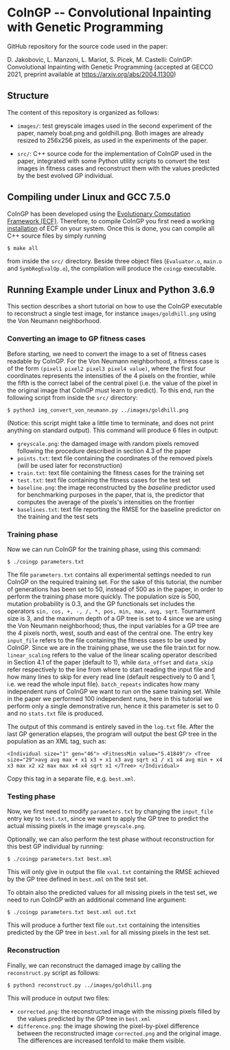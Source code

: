 # CoInGP -- Convolutional Inpainting with Genetic Programming

GitHub repository for the source code used in the paper:

D. Jakobovic, L. Manzoni, L. Mariot, S. Picek, M. Castelli: CoInGP: Convolutional Inpainting with Genetic Programming (accepted at GECCO 2021, preprint available at https://arxiv.org/abs/2004.11300)

## Structure

The content of this repository is organized as follows:

- `images/`: test greyscale images used in the second experiment of the paper, namely boat.png and goldhill.png. Both images are already resized to 256x256 pixels, as used in the experiments of the paper.

- `src/`: C++ source code for the implementation of CoInGP used in the paper, integrated with some Python utility scripts to convert the test images in fitness cases and reconstruct them with the values predicted by the best evolved GP individual.

## Compiling under Linux and GCC 7.5.0

CoInGP has been developed using the [Evolutionary Computation Framework (ECF)](http://ecf.zemris.fer.hr/). Therefore, to compile CoInGP you first need a working [installation](http://ecf.zemris.fer.hr/install.html) of ECF on your system. Once this is done, you can compile all C++ source files by simply running

`$ make all`

from inside the `src/` directory. Beside three object files (`Evaluator.o`, `main.o` and `SymbRegEvalOp.o`), the compilation will produce the `coingp` executable.

## Running Example under Linux and Python 3.6.9

This section describes a short tutorial on how to use the CoInGP executable to reconstruct a single test image, for instance `images/goldhill.png` using the Von Neumann neighborhood.

### Converting an image to GP fitness cases
Before starting, we need to convert the image to a set of fitness cases readable by CoInGP. For the Von Neumann neighborhood, a fitness case is of the form `(pixel1 pixel2 pixel3 pixel4 value)`, where the first four coordinates represents the intensities of the 4 pixels on the frontier, while the fifth is the correct label of the central pixel (i.e. the value of the pixel in the original image that CoInGP must learn to predict). To this end, run the following script from inside the `src/` directory:

`$ python3 img_convert_von_neumann.py ../images/goldhill.png`

(Notice: this script might take a little time to terminate, and does not print anything on standard output). This command will produce 6 files in output:

- `greyscale.png`: the damaged image with random pixels removed following the procedure described in section 4.3 of the paper
- `points.txt`: text file containing the coordinates of the removed pixels (will be used later for reconstruction)
- `train.txt`: text file containing the fitness cases for the training set
- `test.txt`: text file containing the fitness cases for the test set
- `baseline.png`: the image reconstructed by the *baseline* predictor used for benchmarking purposes in the paper, that is, the predictor that computes the average of the pixels's intensities on the frontier
- `baselines.txt`: text file reporting the RMSE for the baseline predictor on the training and the test sets

### Training phase
Now we can run CoInGP for the training phase, using this command:

`$ ./coingp parameters.txt`

The file `parameters.txt` contains all experimental settings needed to run CoInGP on the required training set. For the sake of this tutorial, the number of generations has been set to 50, instead of 500 as in the paper, in order to perform the training phase more quickly. The population size is 500, mutation probability is 0.3, and the GP functionals set includes the operators `sin, cos, +, -, /, *, pos, min, max, avg, sqrt`. Tournament size is 3, and the maximum depth of a GP tree is set to 4 since we are using the Von Neumann neighborhood; thus, the input variables for a GP tree are the 4 pixels north, west, south and east of the central one. The entry key `input_file` refers to the file containing the fitness cases to be used by CoInGP. Since we are in the training phase, we use the file train.txt for now. `linear_scaling` refers to the value of the linear scaling operator described in Section 4.1 of the paper (default to 1), while `data_offset` and `data_skip` refer respectively to the line from where to start reading the input file and how many lines to skip for every read line (default respectively to 0 and 1, i.e. we read the whole input file). `batch_repeats` indicates how many independent runs of CoInGP we want to run on the same training set. While in the paper we performed 100 independent runs, here in this tutorial we perform only a single demonstrative run, hence it this parameter is set to 0 and no `stats.txt` file is produced.

The output of this command is entirely saved in the `log.txt` file. After the last GP generation elapses, the program will output the best GP tree in the population as an XML tag, such as:

`<Individual size="1" gen="46">
		<FitnessMin value="5.41849"/>
		<Tree size="29">avg avg max + x1 x3 + x1 x3 avg sqrt x1 / x1 x4 avg min + x4 x3 max x2 x2 max max x4 x4 sqrt x1 </Tree>
</Individual>`

Copy this tag in a separate file, e.g. `best.xml`.

### Testing phase
Now, we first need to modify `parameters.txt` by changing the `input_file` entry key to `test.txt`, since we want to apply the GP tree to predict the actual missing pixels in the image `greyscale.png`.

Optionally, we can also perform the test phase without reconstruction for this best GP individual by running:

`$ ./coingp parameters.txt best.xml`

This will only give in output the file `xval.txt` containing the RMSE achieved by the GP tree defined in `best.xml` on the test set.

To obtain also the predicted values for all missing pixels in the test set, we need to run CoInGP with an additional command line argument:

`$ ./coingp parameters.txt best.xml out.txt`

This will produce a further text file `out.txt` containing the intensities predicted by the GP tree in `best.xml` for all missing pixels in the test set.

### Reconstruction
Finally, we can reconstruct the damaged image by calling the `reconstruct.py` script as follows:

`$ python3 reconstruct.py ../images/goldhill.png`

This will produce in output two files:

- `corrected.png`: the reconstructed image with the missing pixels filled by the values predicted by the GP tree in `best.xml`
- `difference.png`: the image showing the pixel-by-pixel difference between the reconstructed image `corrected.png` and the original image. The differences are increased tenfold to make them visible.

